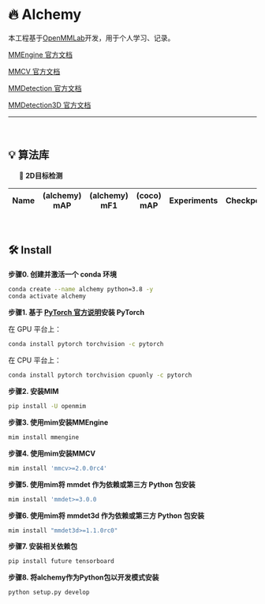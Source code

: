 # :fire: Alchemy
本工程基于[OpenMMLab](https://openmmlab.com/codebase)开发，用于个人学习、记录。

[MMEngine 官方文档](https://mmengine.readthedocs.io/zh-cn/latest/)

[MMCV 官方文档](https://mmcv.readthedocs.io/zh-cn/latest/)

[MMDetection 官方文档](https://mmdetection.readthedocs.io/zh-cn/latest/index.html)

[MMDetection3D 官方文档](https://mmdetection3d.readthedocs.io/zh-cn/latest/get_started.html)

******
&nbsp;
&nbsp;
## :bulb: 算法库
&nbsp;
&emsp;:triangular_flag_on_post: **2D目标检测**

|   Name    | (alchemy)<br>mAP | (alchemy)<br>mF1 | (coco)<br>mAP |                 Experiments                  | Checkpoint |                    Source Code                    |                   Paper                   |
| :-------: | :--------------: | :--------------: | :-----------: | :------------------------------------------: | :--------: | :-----------------------------------------------: | :---------------------------------------: |



&nbsp;
&nbsp;
## :hammer_and_wrench: Install

**步骤0. 创建并激活一个 conda 环境**

~~~bash
conda create --name alchemy python=3.8 -y
conda activate alchemy
~~~

**步骤1. 基于 [PyTorch 官方说明](https://pytorch.org/get-started/locally/)安装 PyTorch**

在 GPU 平台上：

```bash
conda install pytorch torchvision -c pytorch
```

在 CPU 平台上：

```bash
conda install pytorch torchvision cpuonly -c pytorch
```

**步骤2. 安装MIM**

~~~bash
pip install -U openmim
~~~

**步骤3. 使用mim安装MMEngine**

~~~Bash
mim install mmengine
~~~

**步骤4. 使用mim安装MMCV**

~~~Bash
mim install 'mmcv>=2.0.0rc4'
~~~

**步骤5. 使用mim将 mmdet 作为依赖或第三方 Python 包安装**

~~~Bash
mim install 'mmdet>=3.0.0
~~~

**步骤6. 使用mim将 mmdet3d 作为依赖或第三方 Python 包安装**

~~~Bash
mim install "mmdet3d>=1.1.0rc0"
~~~

**步骤7. 安装相关依赖包**

~~~bash
pip install future tensorboard
~~~

**步骤8. 将alchemy作为Python包以开发模式安装**

~~~bash
python setup.py develop
~~~